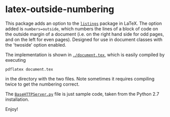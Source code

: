 # latex-outside-numbering

This package adds an option to the [`listings`](http://www.ctan.org/tex-archive/macros/latex/contrib/listings/ "listings CTAN link") package in LaTeX. The option added is `numbers=outside`, which numbers the lines of a block of code on the outside margin of a document (i.e. on the right hand side for odd pages, and on the left for even pages). Designed for use in document classes with the 'twoside' option enabled.

The implementation is shown in [`./document.tex`](./document.tex), which is easily compiled by executing
```
pdflatex document.tex
```
in the directory with the two files. Note sometimes it requires compiling twice to get the numbering correct.

The [`BaseHTTPServer.py`](./BaseHTTPServer.py) file is just sample code, taken from the Python 2.7 installation.

Enjoy!
